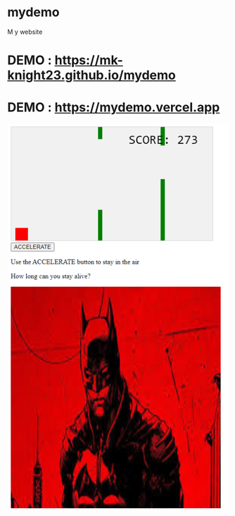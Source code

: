  # mydemo
M y website
# DEMO : https://mk-knight23.github.io/mydemo

# DEMO : https://mydemo.vercel.app

![Screenshot](game2-ss.png)
